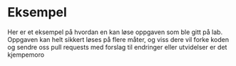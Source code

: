 Eksempel
========
Her er et eksempel på hvordan en kan løse oppgaven som ble gitt på lab.
Oppgaven kan helt sikkert løses på flere måter, og viss dere vil forke koden og sendre oss pull requests med forslag til endringer eller utvidelser er det kjempemoro
